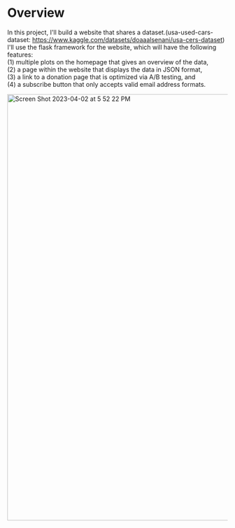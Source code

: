 # Overview
In this project, I'll build a website that shares a dataset.(usa-used-cars-dataset: https://www.kaggle.com/datasets/doaaalsenani/usa-cers-dataset) \
I'll use the flask framework for the website, which will have the following features: \
(1) multiple plots on the homepage that gives an overview of the data, \
(2) a page within the website that displays the data in JSON format, \
(3) a link to a donation page that is optimized via A/B testing, and \
(4) a subscribe button that only accepts valid email address formats.

<img width="974" alt="Screen Shot 2023-04-02 at 5 52 22 PM" src="https://user-images.githubusercontent.com/124767674/229383412-48c6ecc0-6c34-4174-884d-46b2aa837972.png">
